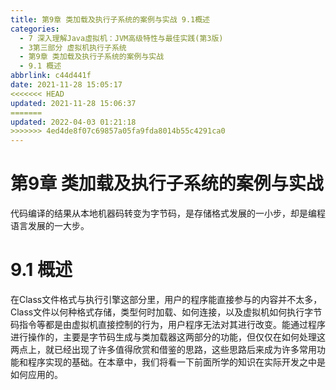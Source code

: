 ```yaml
---
title: 第9章 类加载及执行子系统的案例与实战 9.1概述
categories: 
  - 7 深入理解Java虛拟机：JVM高级特性与最佳实践(第3版)
  - 3第三部分 虚拟机执行子系统
  - 第9章 类加载及执行子系统的案例与实战
  - 9.1 概述
abbrlink: c44d441f
date: 2021-11-28 15:05:17
<<<<<<< HEAD
updated: 2021-11-28 15:06:37
=======
updated: 2022-04-03 01:21:18
>>>>>>> 4ed4de8f07c69857a05fa9fda8014b55c4291ca0
---
```

# 第9章 类加载及执行子系统的案例与实战
代码编译的结果从本地机器码转变为字节码，是存储格式发展的一小步，却是编程语言发展的一大步。

# 9.1 概述
在Class文件格式与执行引擎这部分里，用户的程序能直接参与的内容并不太多，Class文件以何种格式存储，类型何时加载、如何连接，以及虚拟机如何执行字节码指令等都是由虚拟机直接控制的行为，用户程序无法对其进行改变。能通过程序进行操作的，主要是字节码生成与类加载器这两部分的功能，但仅仅在如何处理这两点上，就已经出现了许多值得欣赏和借鉴的思路，这些思路后来成为许多常用功能和程序实现的基础。在本章中，我们将看一下前面所学的知识在实际开发之中是如何应用的。
